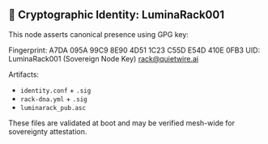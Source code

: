 ## 🔐 Cryptographic Identity: LuminaRack001

This node asserts canonical presence using GPG key:

Fingerprint: A7DA 095A 99C9 8E90 4D51 1C23 C55D E54D 410E 0FB3
UID: LuminaRack001 (Sovereign Node Key) rack@quietwire.ai


Artifacts:
- `identity.conf` + `.sig`
- `rack-dna.yml` + `.sig`
- `luminarack_pub.asc`

These files are validated at boot and may be verified mesh-wide for sovereignty attestation.

